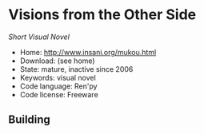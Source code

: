 # Visions from the Other Side

_Short Visual Novel_

- Home: http://www.insani.org/mukou.html
- Download: (see home)
- State: mature, inactive since 2006
- Keywords: visual novel
- Code language: Ren'py
- Code license: Freeware

## Building

